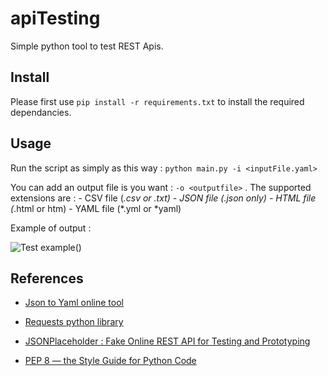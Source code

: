 # apiTesting
Simple python tool to test REST Apis.

## Install

Please first use `pip install -r requirements.txt` to install the required dependancies.

## Usage

Run the script as simply as this way : `python main.py -i <inputFile.yaml>`

You can add an output file is you want : `-o <outputfile>` . The supported extensions are : 
    - CSV file (*.csv or *.txt)
    - JSON file (*.json only)
    - HTML file (*.html or htm)
    - YAML file (*.yml or *yaml)

Example of output : 

![Test example]()()

## References

- [Json to Yaml online tool](https://www.json2yaml.com/)

- [Requests python library](https://realpython.com/python-requests/)

- [JSONPlaceholder : Fake Online REST API for Testing and Prototyping](http://jsonplaceholder.typicode.com/)

- [PEP 8 — the Style Guide for Python Code](https://pep8.org/)